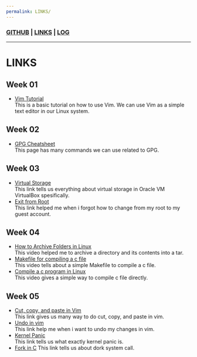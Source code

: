 ```yaml
---
permalink: LINKS/
---
```

### [GITHUB](https://github.com/ghaydarafa) | [LINKS](https://ghaydarafa.github.io/os222/LINKS) | [LOG](https://ghaydarafa.github.io/os222/TXT/mylog.txt)
---
# LINKS
## Week 01
* [Vim Tutorial](https://opensource.com/article/19/3/getting-started-vim)  
This is a basic tutorial on how to use Vim. We can use Vim as a simple text editor in our Linux system.
## Week 02
* [GPG Cheatsheet](http://irtfweb.ifa.hawaii.edu/~lockhart/gpg/)  
This page has many commands we can use related to GPG.
## Week 03
* [Virtual Storage](https://www.virtualbox.org/manual/ch05.html)  
This link tells us everything about virtual storage in Oracle VM VirtualBox spesifically.
* [Exit from Root](https://unix.stackexchange.com/questions/129089/how-to-return-from-root-log-in-to-my-user-log-in)  
This link helped me when i forgot how to change from my root to my guest account.
## Week 04
* [How to Archive Folders in Linux](https://www.youtube.com/watch?v=2iwumBcfd58)  
This video helped me to archive a directory and its contents into a tar.  
* [Makefile for compiling a c file](https://www.youtube.com/watch?v=zfuOcvYrhOs)  
This video tells about a simple Makefile to compile a c file.  
* [Compile a c program in Linux](https://www.log2base2.com/C/basic/how-to-compile-the-c-program.html)  
This video gives a simple way to compile c file directly.
## Week 05  
* [Cut, copy, and paste in Vim](https://phoenixnap.com/kb/cut-copy-paste-vim)  
This link gives us many way to do cut, copy, and paste in vim.  
* [Undo in vim](https://www.cyberciti.biz/faq/vim-undo/)  
This link help me when i want to undo my changes in vim.
* [Kernel Panic](https://www.techtarget.com/searchdatacenter/definition/kernel-panic)  
This link tells us what exactly kernel panic is.
* [Fork in C](https://www.geeksforgeeks.org/fork-system-call/)
This link tells us about dork system call.

